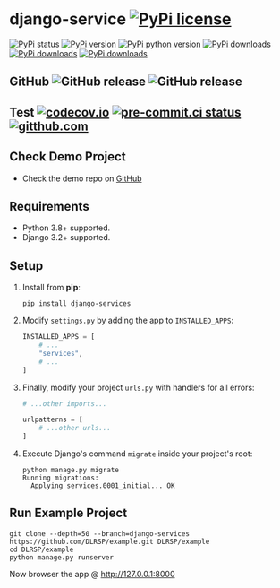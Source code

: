 # django-service [![PyPi license](https://img.shields.io/pypi/l/django-service.svg)](https://pypi.python.org/pypi/django-service)

[![PyPi status](https://img.shields.io/pypi/status/django-service.svg)](https://pypi.python.org/pypi/django-service)
[![PyPi version](https://img.shields.io/pypi/v/django-service.svg)](https://pypi.python.org/pypi/django-service)
[![PyPi python version](https://img.shields.io/pypi/pyversions/django-service.svg)](https://pypi.python.org/pypi/django-service)
[![PyPi downloads](https://img.shields.io/pypi/dm/django-service.svg)](https://pypi.python.org/pypi/django-service)
[![PyPi downloads](https://img.shields.io/pypi/dw/django-service.svg)](https://pypi.python.org/pypi/django-service)
[![PyPi downloads](https://img.shields.io/pypi/dd/django-service.svg)](https://pypi.python.org/pypi/django-service)

## GitHub ![GitHub release](https://img.shields.io/github/tag/DLRSP/django-service.svg) ![GitHub release](https://img.shields.io/github/release/DLRSP/django-service.svg)

## Test [![codecov.io](https://codecov.io/github/DLRSP/django-service/coverage.svg?branch=main)](https://codecov.io/github/DLRSP/django-service?branch=main) [![pre-commit.ci status](https://results.pre-commit.ci/badge/github/DLRSP/django-service/main.svg)](https://results.pre-commit.ci/latest/github/DLRSP/django-service/main) [![gitthub.com](https://github.com/DLRSP/django-service/actions/workflows/ci.yaml/badge.svg)](https://github.com/DLRSP/django-service/actions/workflows/ci.yaml)

## Check Demo Project
* Check the demo repo on [GitHub](https://github.com/DLRSP/example/tree/django-service)

## Requirements
-   Python 3.8+ supported.
-   Django 3.2+ supported.

## Setup
1. Install from **pip**:
    ```shell
    pip install django-services
    ```
2. Modify `settings.py` by adding the app to `INSTALLED_APPS`:
    ```python
    INSTALLED_APPS = [
        # ...
        "services",
        # ...
    ]
    ```
3. Finally, modify your project `urls.py` with handlers for all errors:
    ```python
    # ...other imports...
    
    urlpatterns = [
        # ...other urls...
    ]
    ```
4. Execute Django's command `migrate` inside your project's root:
    ```shell
    python manage.py migrate
    Running migrations:
      Applying services.0001_initial... OK
    ```

## Run Example Project

```shell
git clone --depth=50 --branch=django-services https://github.com/DLRSP/example.git DLRSP/example
cd DLRSP/example
python manage.py runserver
```

Now browser the app @ http://127.0.0.1:8000
